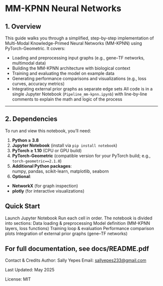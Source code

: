 # MM-KPNN Neural Networks

## 1. Overview
This guide walks you through a simplified, step-by-step implementation of Multi-Modal Knowledge-Primed Neural Networks (MM-KPNN) using PyTorch-Geometric. It covers:

- Loading and preprocessing input graphs (e.g., gene–TF networks, multimodal data)  
- Building the MM-KPNN architecture with biological context  
- Training and evaluating the model on example data  
- Generating performance comparisons and visualizations (e.g., loss curves, accuracy metrics)  
- Integrating external prior graphs as separate edge sets
All code is in a single Jupyter Notebook (`Pipeline_mm-kpnn.ipynb`) with line-by-line comments to explain the math and logic of the process
---

## 2. Dependencies
To run and view this notebook, you’ll need:

1. **Python ≥ 3.8**  
2. **Jupyter Notebook** (install via `pip install notebook`)  
3. **PyTorch ≥ 1.10** (CPU or GPU build)  
4. **PyTorch-Geometric** (compatible version for your PyTorch build; e.g., `torch-geometric==2.1.0`)  
5. **Additional Python packages**:  
numpy, pandas, scikit-learn, matplotlib, seaborn
6. **Optional**:  
- **NetworkX** (for graph inspection)  
- **plotly** (for interactive visualizations)  

## Quick Start
Launch Jupyter Notebook
Run each cell in order. The notebook is divided into sections:
Data loading & preprocessing
Model definition (MM-KPNN layers, loss functions)
Training loop & evaluation
Performance comparison plots
Integration of external prior graphs (gene–TF networks)


## For full documentation, see docs/README.pdf

Contact & Credits
Author: Sally Yepes
Email: sallyepes233@gmail.com

Last Updated: May 2025

License: MIT

